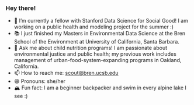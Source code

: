 ### Hey there!

- 🌱 I’m currently a fellow with Stanford Data Science for Social Good! I am working on a public health and modeling project for the summer :) 
- 📚 I just finished my Masters in Environmental Data Science at the Bren School of the Environment at University of California, Santa Barbara.
- 💬 Ask me about child nutrition programs! I am passionate about environmental justice and public health; my previous work includes management of urban-food-system-expanding programs in Oakland, California. 
- 📫 How to reach me: scout@bren.ucsb.edu
- 😄 Pronouns: she/her
- 🏔 Fun fact: I am a beginner backpacker and swim in every alpine lake I see :)

